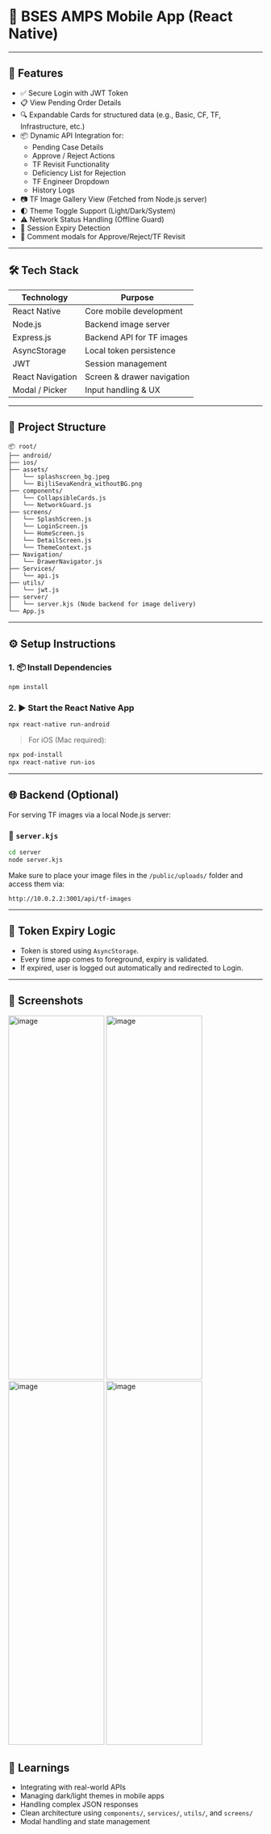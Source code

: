 # 🔌 BSES AMPS Mobile App (React Native)

---

## 🚀 Features

- ✅ Secure Login with JWT Token
- 📋 View Pending Order Details
- 🔍 Expandable Cards for structured data (e.g., Basic, CF, TF, Infrastructure, etc.)
- 📦 Dynamic API Integration for:
  - Pending Case Details
  - Approve / Reject Actions
  - TF Revisit Functionality
  - Deficiency List for Rejection
  - TF Engineer Dropdown
  - History Logs
- 📷 TF Image Gallery View (Fetched from Node.js server)
- 🌓 Theme Toggle Support (Light/Dark/System)
- ⚠️ Network Status Handling (Offline Guard)
- 🔐 Session Expiry Detection
- 💬 Comment modals for Approve/Reject/TF Revisit

---

## 🛠️ Tech Stack

| Technology     | Purpose                      |
|----------------|------------------------------|
| React Native   | Core mobile development      |
| Node.js        | Backend image server         |
| Express.js     | Backend API for TF images    |
| AsyncStorage   | Local token persistence      |
| JWT            | Session management           |
| React Navigation | Screen & drawer navigation |
| Modal / Picker | Input handling & UX          |

---

## 📁 Project Structure

```
📦 root/
├── android/
├── ios/
├── assets/
│   └── splashscreen_bg.jpeg
│   └── BijliSevaKendra_withoutBG.png
├── components/
│   └── CollapsibleCards.js
│   └── NetworkGuard.js
├── screens/
│   └── SplashScreen.js
│   └── LoginScreen.js
│   └── HomeScreen.js
│   └── DetailScreen.js
│   └── ThemeContext.js
├── Navigation/
│   └── DrawerNavigator.js
├── Services/
│   └── api.js
├── utils/
│   └── jwt.js
├── server/
│   └── server.kjs (Node backend for image delivery)
└── App.js
```

---

## ⚙️ Setup Instructions

### 1. 📦 Install Dependencies

```bash
npm install
```

### 2. ▶️ Start the React Native App

```bash
npx react-native run-android
```

> For iOS (Mac required):
```bash
npx pod-install
npx react-native run-ios
```

---

## 🌐 Backend (Optional)

For serving TF images via a local Node.js server:

### 🔧 `server.kjs`

```bash
cd server
node server.kjs
```

Make sure to place your image files in the `/public/uploads/` folder and access them via:

```
http://10.0.2.2:3001/api/tf-images
```

---

## 🔐 Token Expiry Logic

- Token is stored using `AsyncStorage`.
- Every time app comes to foreground, expiry is validated.
- If expired, user is logged out automatically and redirected to Login.

---

## 📱 Screenshots

<img width="190" height="720" alt="image" src="https://github.com/user-attachments/assets/02c0d02d-de80-4ab2-b5c4-e5b814c345ce" />
<img width="190" height="720" alt="image" src="https://github.com/user-attachments/assets/6f25518c-8f11-4c09-ba1c-0261ff17f3b1" />
<img width="190" height="720" alt="image" src="https://github.com/user-attachments/assets/76f1105f-a064-4377-a03a-d5044e2fc1f2" />
<img width="190" height="720" alt="image" src="https://github.com/user-attachments/assets/d7a4a8b9-8e9b-4e22-8470-600be4ff8238" />

## 🧠 Learnings

- Integrating with real-world APIs
- Managing dark/light themes in mobile apps
- Handling complex JSON responses
- Clean architecture using `components/`, `services/`, `utils/`, and `screens/`
- Modal handling and state management
